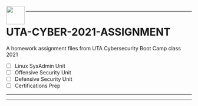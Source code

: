 
<img align="left" width="50" height="50" src="https://github.com/Diablo5G/Cyber-Cheat-Sheets/blob/Master/Images/paper-weight-500x500.jpg">

---

# UTA-CYBER-2021-ASSIGNMENT

A homework assignment files from UTA Cybersecurity Boot Camp class 2021
* [ ] Linux SysAdmin Unit
* [ ] Offensive Security Unit
* [ ] Defensive Security Unit
* [ ] Certifications Prep 

---
---

